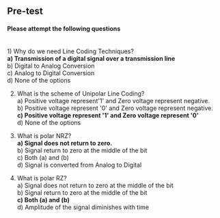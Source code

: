 ## <b> Pre-test</b>
#### Please attempt the following questions
<br>
1) Why do we need Line Coding Techniques?<br>
<b>a) Transmission of a digital signal over a transmission line<br></b>
b) Digital to Analog Conversion<br>
c) Analog to Digital Conversion<br>
d) None of the options<br>

2) What is the scheme of Unipolar Line Coding? <br>
a) Positive voltage represent'1' and Zero voltage represent negative.<br>
b) Positive voltage represent '0' and Zero voltage represent negative.<br>
<b>c) Positive voltage represent '1' and Zero voltage represent '0'<br></b>
d) None of the options<br>

3) What is polar NRZ? <br>
<b>a) Signal does not return to zero.<br></b>
b) Signal return to zero at the middle of the bit<br>
c) Both (a) and (b)<br>
d) Signal is converted from Analog to Digital<br>

4) What is polar RZ? <br>
a) Signal does not return to zero at the middle of the bit<br>
b) Signal return to zero at the middle of the bit<br>
<b>c) Both (a) and (b)<br></b>
d) Amplitude of the signal diminishes with time<br>

